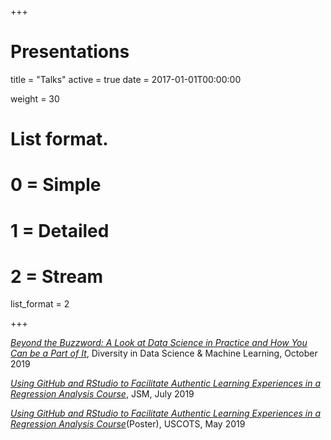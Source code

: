 +++
# Presentations 

title = "Talks"
active = true
date = 2017-01-01T00:00:00

weight = 30

# List format.
#   0 = Simple
#   1 = Detailed
#   2 = Stream
list_format = 2


+++

[*Beyond the Buzzword: A Look at Data Science in Practice and How You Can be a Part of It*](*https://github.com/matackett/talks/blob/master/presentations/samsi-talk-oct2019.pdf), Diversity in Data Science & Machine Learning, October 2019

[*Using GitHub and RStudio to Facilitate Authentic Learning Experiences in a Regression Analysis Course*](https://github.com/matackett/talks/blob/master/presentations/jsm2019-gh-rstudio-regression.pdf), JSM, July 2019

[*Using GitHub and RStudio to Facilitate Authentic Learning Experiences in a Regression Analysis Course*](https://github.com/matackett/talks/blob/master/posters/uscots2019-gh-rstudio-regression.pdf)(Poster), USCOTS, May 2019
